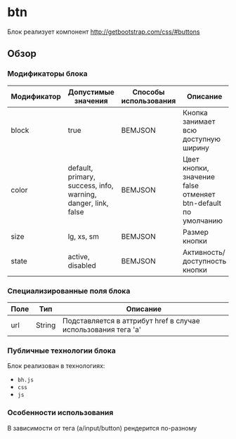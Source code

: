 # btn

Блок реализует компонент http://getbootstrap.com/css/#buttons

## Обзор

### Модификаторы блока

| Модификатор | Допустимые значения | Способы использования | Описание |
| ----------- | ------------------- | -------------------- | -------- |
| block | true | BEMJSON | Кнопка занимает всю доступную ширину |
| color | default, primary, success, info, warning, danger, link, false | BEMJSON | Цвет кнопки, значение false отменяет btn-default по умолчанию|
| size | lg, xs, sm | BEMJSON | Размер кнопки |
| state | active, disabled | BEMJSON | Активность/доступность кнопки |

### Специализированные поля блока

| Поле | Тип | Описание |
| ----------- | ------------------- | -------------------- |
| url | String | Подставляется в аттрибут href в случае использования тега 'a' |

### Публичные технологии блока

Блок реализован в технологиях:

* `bh.js`
* `css`
* `js`

### Особенности использования

В зависимости от тега (a/input/button) рендерится по-разному
